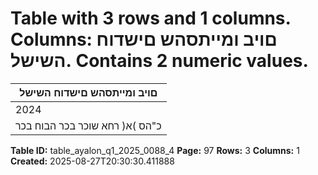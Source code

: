 # Table with 3 rows and 1 columns. Columns: םויב ומייתסהש םישדוח השישל. Contains 2 numeric values.

| םויב ומייתסהש םישדוח השישל |
|---|
| 2024 | ינויב 30 |
| כ"הס )א( רחא שוכר בכר הבוח בכר |

**Table ID:** table_ayalon_q1_2025_0088_4
**Page:** 97
**Rows:** 3
**Columns:** 1
**Created:** 2025-08-27T20:30:30.411888
